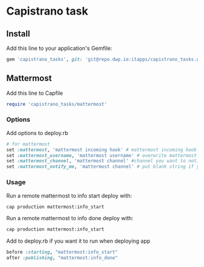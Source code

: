 # Capistrano task


## Install
Add this line to your application's Gemfile:

```ruby
gem 'capistrano_tasks', git: 'git@repo.dwp.io:itapps/capistrano_tasks.git'
```

## Mattermost
Add this line to Capfile

```ruby
require 'capistrano_tasks/mattermost'
```

### Options
Add options to deploy.rb

```ruby
# for mattermost
set :mattermost, 'mattermost incoming hook' # mattermost incoming hook
set :mattermost_username, 'mattermost username' # overwrite mattermost incoming hook username
set :mattermost_channel, 'mattermost channel' #channel you want to notify
set :mattermost_notify_me, 'mattermost channel' # put blank string if you don't want to be notify ot channel you want to notify
```

### Usage

Run a remote mattermost to info start deploy with:
```bash
cap production mattermost:info_start
```
Run a remote mattermost to info done deploy with:
```bash
cap production mattermost:info_start
```

Add to deploy.rb if you want it to run when deploying app

```ruby
before :starting, "mattermost:info_start"
after :publishing, "mattermost:info_done"
```
